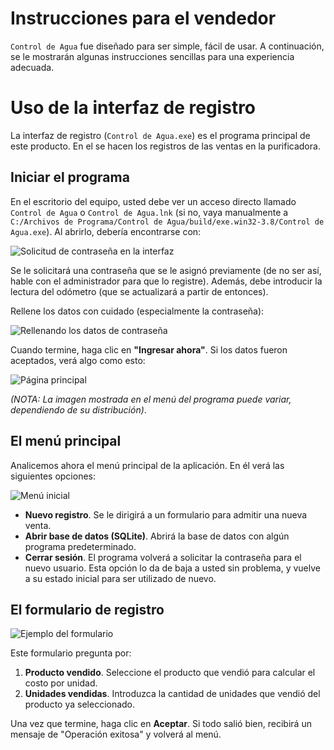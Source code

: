# Instrucciones para el vendedor

`Control de Agua` fue diseñado para ser simple, fácil de usar. A continuación, se le mostrarán algunas instrucciones sencillas
para una experiencia adecuada.

# Uso de la interfaz de registro

La interfaz de registro (`Control de Agua.exe`) es el programa principal de este producto. En el se hacen los registros
de las ventas en la purificadora.

## Iniciar el programa

En el escritorio del equipo, usted debe ver un acceso directo llamado `Control de Agua` o `Control de Agua.lnk` (si no, vaya manualmente a
`C:/Archivos de Programa/Control de Agua/build/exe.win32-3.8/Control de Agua.exe`). Al abrirlo, debería encontrarse con:

![Solicitud de contraseña en la interfaz](https://controldeagua.github.io/ControlDeAgua-docs/password_request.png)

Se le solicitará una contraseña que se le asignó previamente (de no ser así, hable con el administrador para que lo registre). Además,
debe introducir la lectura del odómetro (que se actualizará a partir de entonces).

Rellene los datos con cuidado (especialmente la contraseña):

![Rellenando los datos de contraseña](https://controldeagua.github.io/ControlDeAgua-docs/password_request_2.png)

Cuando termine, haga clic en **"Ingresar ahora"**. Si los datos fueron aceptados, verá algo como esto:

![Página principal](https://controldeagua.github.io/ControlDeAgua-docs/main_gui_interface.png)

_(NOTA: La imagen mostrada en el menú del programa puede variar, dependiendo de su distribución)_.

## El menú principal

Analicemos ahora el menú principal de la aplicación. En él verá las siguientes opciones:

![Menú inicial](https://controldeagua.github.io/ControlDeAgua-docs/main_gui_interface.png)

- **Nuevo registro**. Se le dirigirá a un formulario para admitir una nueva venta.
- **Abrir base de datos (SQLite)**. Abrirá la base de datos con algún programa predeterminado.
- **Cerrar sesión**. El programa volverá a solicitar la contraseña para el nuevo usuario. Esta opción lo da de baja a usted sin problema, y vuelve a su estado inicial para ser utilizado de nuevo.

## El formulario de registro

![Ejemplo del formulario](https://controldeagua.github.io/ControlDeAgua-docs/form.png)

Este formulario pregunta por:

1. **Producto vendido**. Seleccione el producto que vendió para calcular el costo por unidad.
2. **Unidades vendidas**. Introduzca la cantidad de unidades que vendió del producto ya seleccionado.

Una vez que termine, haga clic en **Aceptar**. Si todo salió bien, recibirá un mensaje de "Operación exitosa" y volverá al menú.
